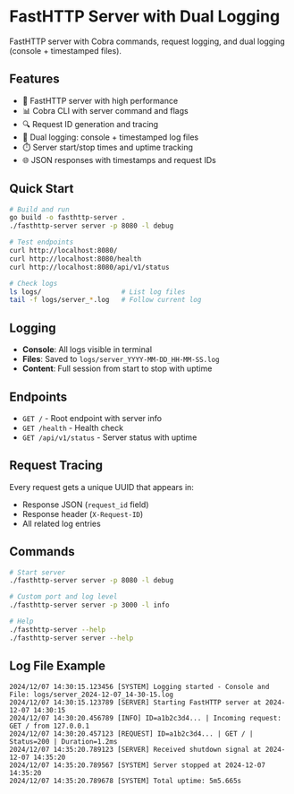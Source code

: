 # FastHTTP Server with Dual Logging

FastHTTP server with Cobra commands, request logging, and dual logging (console + timestamped files).

## Features

- 🚀 FastHTTP server with high performance
- 📊 Cobra CLI with server command and flags
- 🔍 Request ID generation and tracing
- 📝 Dual logging: console + timestamped log files
- ⏱️ Server start/stop times and uptime tracking
- 🌐 JSON responses with timestamps and request IDs

## Quick Start

```bash
# Build and run
go build -o fasthttp-server .
./fasthttp-server server -p 8080 -l debug

# Test endpoints
curl http://localhost:8080/
curl http://localhost:8080/health
curl http://localhost:8080/api/v1/status

# Check logs
ls logs/                    # List log files
tail -f logs/server_*.log   # Follow current log
```

## Logging

- **Console**: All logs visible in terminal
- **Files**: Saved to `logs/server_YYYY-MM-DD_HH-MM-SS.log`
- **Content**: Full session from start to stop with uptime

## Endpoints

- `GET /` - Root endpoint with server info
- `GET /health` - Health check
- `GET /api/v1/status` - Server status with uptime

## Request Tracing

Every request gets a unique UUID that appears in:
- Response JSON (`request_id` field)
- Response header (`X-Request-ID`)
- All related log entries

## Commands

```bash
# Start server
./fasthttp-server server -p 8080 -l debug

# Custom port and log level
./fasthttp-server server -p 3000 -l info

# Help
./fasthttp-server --help
./fasthttp-server server --help
```

## Log File Example

```
2024/12/07 14:30:15.123456 [SYSTEM] Logging started - Console and File: logs/server_2024-12-07_14-30-15.log
2024/12/07 14:30:15.123789 [SERVER] Starting FastHTTP server at 2024-12-07 14:30:15
2024/12/07 14:30:20.456789 [INFO] ID=a1b2c3d4... | Incoming request: GET / from 127.0.0.1
2024/12/07 14:30:20.457123 [REQUEST] ID=a1b2c3d4... | GET / | Status=200 | Duration=1.2ms
2024/12/07 14:35:20.789123 [SERVER] Received shutdown signal at 2024-12-07 14:35:20
2024/12/07 14:35:20.789567 [SYSTEM] Server stopped at 2024-12-07 14:35:20
2024/12/07 14:35:20.789678 [SYSTEM] Total uptime: 5m5.665s
```
